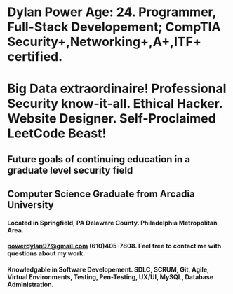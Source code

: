 # Dylan Power Age: 24. Programmer, Full-Stack Developement; CompTIA Security+,Networking+,A+,ITF+ certified.
# Big Data extraordinaire! Professional Security know-it-all. Ethical Hacker. Website Designer. Self-Proclaimed LeetCode Beast!
## Future goals of continuing education in a graduate level security field
## Computer Science Graduate from Arcadia University
#### Located in Springfield, PA Delaware County. Philadelphia Metropolitan Area.
#### powerdylan97@gmail.com (610)405-7808. Feel free to contact me with questions about my work.
#### Knowledgable in Software Developement. SDLC, SCRUM, Git, Agile, Virtual Environments, Testing, Pen-Testing, UX/UI, MySQL, Database Administration.
<!---
powerdylan97/powerdylan97 is a ✨ special ✨ repository because its `README.md` (this file) appears on your GitHub profile.
You can click the Preview link to take a look at your changes.
--->
